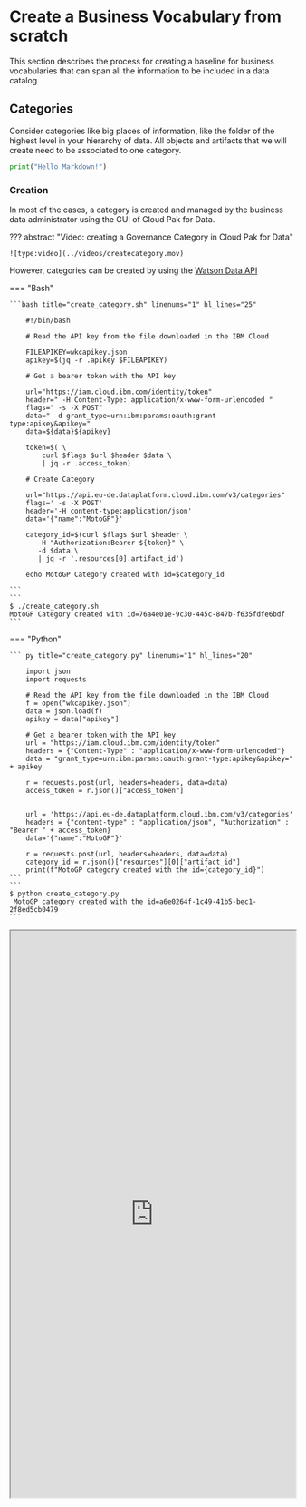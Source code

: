 # Create a Business Vocabulary from scratch

This section describes the process for creating a baseline for business vocabularies that can span all the information to be included in a data catalog

## Categories

Consider categories like big places of information, like the folder of the highest level in your hierarchy of data. All objects and artifacts that we will create need to be associated to one category.

```python exec="on"
print("Hello Markdown!")
```

### Creation  

In most of the cases, a category is created and managed by the business data administrator using the GUI of Cloud Pak for Data.

??? abstract "Video: creating a Governance Category in Cloud Pak for Data"

    ![type:video](../videos/createcategory.mov)

However, categories can be created by using the [Watson Data API](https://cloud.ibm.com/apidocs/watson-data-api-cpd)

=== "Bash"

    ```bash title="create_category.sh" linenums="1" hl_lines="25"
    
        #!/bin/bash 
        
        # Read the API key from the file downloaded in the IBM Cloud
        
        FILEAPIKEY=wkcapikey.json
        apikey=$(jq -r .apikey $FILEAPIKEY)
        
        # Get a bearer token with the API key
        
        url="https://iam.cloud.ibm.com/identity/token"
        header=" -H Content-Type: application/x-www-form-urlencoded "
        flags=" -s -X POST"
        data=" -d grant_type=urn:ibm:params:oauth:grant-type:apikey&apikey="
        data=${data}${apikey}
        
        token=$( \
            curl $flags $url $header $data \
            | jq -r .access_token)
        
        # Create Category
        
        url="https://api.eu-de.dataplatform.cloud.ibm.com/v3/categories"
        flags=' -s -X POST'
        header='-H content-type:application/json' 
        data='{"name":"MotoGP"}'
        
        category_id=$(curl $flags $url $header \
           -H "Authorization:Bearer ${token}" \
           -d $data \
           | jq -r '.resources[0].artifact_id')
        
        echo MotoGP Category created with id=$category_id
    
    ```
    ```
    $ ./create_category.sh
    MotoGP Category created with id=76a4e01e-9c30-445c-847b-f635fdfe6bdf
    ``` 

=== "Python"

    ``` py title="create_category.py" linenums="1" hl_lines="20"

        import json
        import requests
        
        # Read the API key from the file downloaded in the IBM Cloud
        f = open("wkcapikey.json")
        data = json.load(f)
        apikey = data["apikey"]
        
        # Get a bearer token with the API key
        url = "https://iam.cloud.ibm.com/identity/token"
        headers = {"Content-Type" : "application/x-www-form-urlencoded"}
        data = "grant_type=urn:ibm:params:oauth:grant-type:apikey&apikey=" + apikey
        
        r = requests.post(url, headers=headers, data=data)
        access_token = r.json()["access_token"]
        
        
        url = 'https://api.eu-de.dataplatform.cloud.ibm.com/v3/categories'
        headers = {"content-type" : "application/json", "Authorization" : "Bearer " + access_token}
        data='{"name":"MotoGP"}'
        
        r = requests.post(url, headers=headers, data=data)
        category_id = r.json()["resources"][0]["artifact_id"]
        print(f"MotoGP category created with the id={category_id}")
    ``` 
    ```
    $ python create_category.py
     MotoGP category created with the id=a6e0264f-1c49-41b5-bec1-2f8ed5cb0479
    ``` 

<iframe
   src="https://angel-ibm.github.io/jupyterlite/notebooks/index.html?fromURL=https://raw.githubusercontent.com/angel-ibm/datagovernance/main/L4-PoX-IKC_Define_Business_Vocabulary.ipynb"
  width="100%"
  height="1000"
></iframe>
